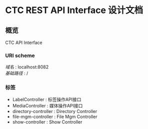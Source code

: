# CTC REST API Interface 设计文档


<a name="overview"></a>
## 概览
CTC API Interface


### URI scheme
*域名* : localhost:8082  
*基础路径* : /


### 标签

* LabelController : 标签操作API接口
* MediaController : 媒体操作API接口
* directory-controller : Directory Controller
* file-mgm-controller : File Mgm Controller
* show-controller : Show Controller



